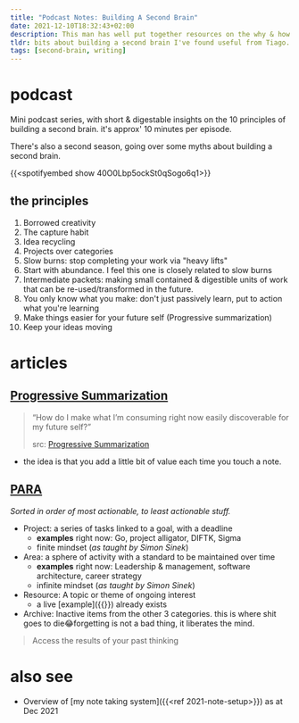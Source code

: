 ```yaml
---
title: "Podcast Notes: Building A Second Brain"
date: 2021-12-10T18:32:43+02:00
description: This man has well put together resources on the why & how of a second brain.
tldr: bits about building a second brain I've found useful from Tiago.
tags: [second-brain, writing]
---
```


# podcast

Mini podcast series, with short & digestable insights on the 10 principles of building a second brain. it's approx' 10 minutes per episode.

There's also a second season, going over some myths about building a second brain.

{{<spotifyembed show 40O0Lbp5ockSt0qSogo6q1>}}

## the principles

1. Borrowed creativity
2. The capture habit
3. Idea recycling
4. Projects over categories
5. Slow burns: stop completing your work via "heavy lifts"
6. Start with abundance. I feel this one is closely related to slow burns
7. Intermediate packets: making small contained & digestible units of work that can be re-used/transformed in the future.
8. You only know what you make: don't just passively learn, put to action what you're learning
9. Make things easier for your future self (Progressive summarization)
10. Keep your ideas moving

# articles

## [Progressive Summarization](https://fortelabs.co/blog/progressive-summarization-a-practical-technique-for-designing-discoverable-notes/)
>
> “How do I make what I’m consuming right now easily discoverable for my future self?”
>
> src: [Progressive Summarization](https://fortelabs.co/blog/progressive-summarization-a-practical-technique-for-designing-discoverable-notes/)

- the idea is that you add a little bit of value each time you touch a note.

## [PARA](https://fortelabs.co/blog/para/)

*Sorted in order of most actionable, to least actionable stuff.*

- Project: a series of tasks linked to a goal, with a deadline
  - **examples** right now: Go, project alligator, DIFTK, Sigma
  - finite mindset (*as taught by Simon Sinek*)
- Area: a sphere of activity with a standard to be maintained over time
  - **examples** right now: Leadership & management, software architecture, career strategy
  - infinite mindset (*as taught by Simon Sinek*)
- Resource: A topic or theme of ongoing interest
  - a live [example]({{<ref resource>}}) already exists
- Archive: Inactive items from the other 3 categories. this is where shit goes to die😂forgetting is not a bad thing, it liberates the mind.

> Access the results of your past thinking

# also see

- Overview of [my note taking system]({{<ref 2021-note-setup>}}) as at Dec 2021
